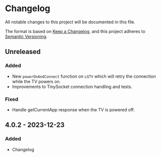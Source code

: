 # Changelog

All notable changes to this project will be documented in this file.

The format is based on [Keep a Changelog](https://keepachangelog.com/en/1.0.0/),
and this project adheres to [Semantic Versioning](https://semver.org/spec/v2.0.0.html).

## Unreleased

### Added

- New `powerOnAndConnect` function on `LGTV` which will retry the connection
  while the TV powers on.
- Improvements to TinySocket connection handling and tests.

### Fixed

- Handle getCurrentApp response when the TV is powered off.

## 4.0.2 - 2023-12-23

### Added

- Changelog
